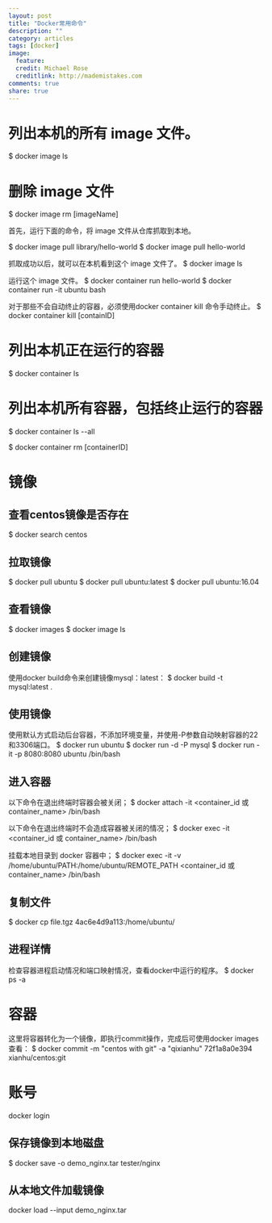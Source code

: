 ```yaml
---
layout: post
title: "Docker常用命令"
description: ""
category: articles
tags: [docker]
image:
  feature:
  credit: Michael Rose
  creditlink: http://mademistakes.com
comments: true
share: true
---
```



# 列出本机的所有 image 文件。
$ docker image ls

# 删除 image 文件
$ docker image rm [imageName]


首先，运行下面的命令，将 image 文件从仓库抓取到本地。

$ docker image pull library/hello-world
$ docker image pull hello-world

抓取成功以后，就可以在本机看到这个 image 文件了。
$ docker image ls

运行这个 image 文件。
$ docker container run hello-world
$ docker container run -it ubuntu bash

对于那些不会自动终止的容器，必须使用docker container kill 命令手动终止。
$ docker container kill [containID]

# 列出本机正在运行的容器
$ docker container ls

# 列出本机所有容器，包括终止运行的容器
$ docker container ls --all

$ docker container rm [containerID]


# 镜像

## 查看centos镜像是否存在
$ docker search centos

## 拉取镜像
$ docker pull ubuntu
$ docker pull ubuntu:latest
$ docker pull ubuntu:16.04

## 查看镜像
$ docker images
$ docker image ls

## 创建镜像

使用docker build命令来创建镜像mysql：latest：
$ docker build -t mysql:latest .

## 使用镜像

使用默认方式启动后台容器，不添加环境变量，并使用-P参数自动映射容器的22和3306端口。
$ docker run ubuntu
$ docker run -d -P mysql
$ docker run -it -p 8080:8080 ubuntu /bin/bash

## 进入容器

以下命令在退出终端时容器会被关闭；
$ docker attach -it <container_id 或 container_name> /bin/bash

以下命令在退出终端时不会造成容器被关闭的情况；
$ docker exec -it <container_id 或 container_name> /bin/bash

挂载本地目录到 docker 容器中；
$ docker exec -it -v /home/ubuntu/PATH:/home/ubuntu/REMOTE_PATH <container_id 或 container_name> /bin/bash

## 复制文件
$ docker cp file.tgz 4ac6e4d9a113:/home/ubuntu/

## 进程详情
检查容器进程启动情况和端口映射情况，查看docker中运行的程序。
$ docker ps -a

# 容器

这里将容器转化为一个镜像，即执行commit操作，完成后可使用docker images查看：
$ docker commit -m "centos with git" -a "qixianhu" 72f1a8a0e394 xianhu/centos:git

# 账号

docker login

## 保存镜像到本地磁盘

$ docker save -o demo_nginx.tar tester/nginx

## 从本地文件加载镜像

docker load --input demo_nginx.tar